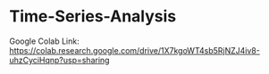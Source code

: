 # Time-Series-Analysis

Google Colab Link: https://colab.research.google.com/drive/1X7kgoWT4sb5RjNZJ4iv8-uhzCyciHqnp?usp=sharing
